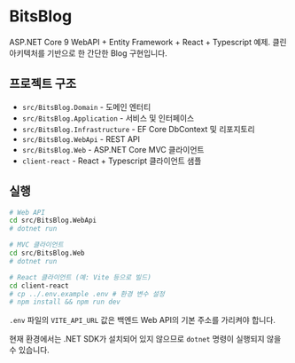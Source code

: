 # BitsBlog

ASP.NET Core 9 WebAPI + Entity Framework + React + Typescript 예제. 클린 아키텍처를 기반으로 한 간단한 Blog 구현입니다.

## 프로젝트 구조

- `src/BitsBlog.Domain` - 도메인 엔터티
- `src/BitsBlog.Application` - 서비스 및 인터페이스
- `src/BitsBlog.Infrastructure` - EF Core DbContext 및 리포지토리
- `src/BitsBlog.WebApi` - REST API
- `src/BitsBlog.Web` - ASP.NET Core MVC 클라이언트
- `client-react` - React + Typescript 클라이언트 샘플

## 실행

```bash
# Web API
cd src/BitsBlog.WebApi
# dotnet run

# MVC 클라이언트
cd src/BitsBlog.Web
# dotnet run

# React 클라이언트 (예: Vite 등으로 빌드)
cd client-react
# cp ../.env.example .env # 환경 변수 설정
# npm install && npm run dev
```

`.env` 파일의 `VITE_API_URL` 값은 백엔드 Web API의 기본 주소를 가리켜야 합니다.

현재 환경에서는 .NET SDK가 설치되어 있지 않으므로 `dotnet` 명령이 실행되지 않을 수 있습니다.
